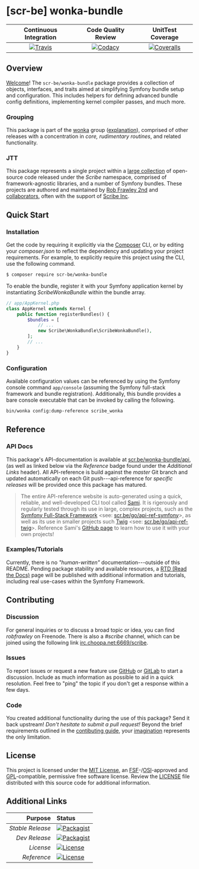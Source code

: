# [scr-be] wonka-bundle

| Continuous Integration |   Code Quality Review   |    UnitTest Coverage    |
|:----------------------:|:-----------------------:|:-----------------------:|
| [![Travis](https://scr.be/wonka-bundle/travis_shield)](https://scr.be/wonka-bundle/travis) | [![Codacy](https://scr.be/wonka-bundle/codacy_shield)](https://scr.be/wonka-bundle/codacy) | [![Coveralls](https://scr.be/wonka-bundle/coveralls_shield)](https://scr.be/wonka-bundle/coveralls) |

## Overview

[Welcome](https://scr.be/go/readme_welcome)!
The `scr-be/wonka-bundle` package provides
a collection of objects, interfaces, and traits aimed at simplifying Symfony bundle setup and configuration. This includes helpers for defining advanced bundle config definitions, implementing kernel compiler passes, and much more.

### Grouping

This package is part of the [wonka](https://scr.be/wonka-bundle/group)
group ([explanation](https://scr.be/wonka-bundle/group_explanation)),
comprised of other releases with a concentration in 
*core, rudimentary routines*,
and related functionality.

### JTT

This package represents a single project within a
[large collection](https://scr.be/go/explore) of open-source code released
under the *Scribe* namespace, comprised of framework-agnostic libraries,
and a number of Symfony bundles. These projects are authored and maintained
by [Rob Frawley 2nd](https://scr.be/rmf) and 
[collaborators](https://scr.be/wonka-bundle/github_collaborators),
often with the support of [Scribe Inc](https://scr.be/go/scribe-home).

## Quick Start

### Installation

Get the code by requiring it explicitly via the [Composer](https://getcomposer.com)
CLI, or by editing your *composer.json* to reflect the dependency and updating
your project requirements. For example, to explicitly require this project using
the CLI, use the following command.

```bash
$ composer require scr-be/wonka-bundle
```

To enable the bundle, register it with your Symfony application kernel by
instantiating *ScribeWonkaBundle* within the bundle array.

```php
// app/AppKernel.php
class AppKernel extends Kernel {
    public function registerBundles() {
        $bundles = [
            // ...
            new Scribe\WonkaBundle\ScribeWonkaBundle(),
        ];
        // ...
    }
}
```

### Configuration

Available configuration values can be referenced by using the Symfony console command
`app/console` (assuming the Symfony full-stack framework and bundle registration).
Additionally, this bundle provides a bare console executable that can be invoked by calling
the following.

```bash
bin/wonka config:dump-reference scribe_wonka
```

## Reference

### API Docs

This package's API-documentation is available at [scr.be/wonka-bundle/api](https://scr.be/wonka-bundle/api),
(as well as linked below via the *Reference* badge found under the *Additional Links*
header). All API-reference is build against the *master* Git branch and updated
automatically on each Git push---api-reference for *specific releases* will
be provided once this package has matured.

> The entire API-reference website is auto-generated using a quick,
> reliable, and well-developed CLI tool called [Sami](https://scr.be/go/sami).
> It is rigerously and regularly tested through its use in large, complex projects,
> such as the [Symfony Full-Stack Framework](https://scr.be/go/symfony) 
> <see: [scr.be/go/api-ref-symfony](https://scr.be/go/symfony-api)>, as well
> as its use in smaller projects such
> [Twig](https://scr.be/go/sami-twig)
> <see: [scr.be/go/api-ref-twig](https://scr.be/go/twig-api)>.
> Reference Sami's [GitHub page](https://scr.be/go/sami) to learn how to use
> it with your own projects!

### Examples/Tutorials

Currently, there is no *"human-written"* documentation---outside of this README.
Pending package stability and available resources, a
[RTD (Read the Docs)](https://scr.be/go/rtd) page will be published with
additional information and tutorials, including real use-cases within the Symfony
Framework.

## Contributing

### Discussion

For general inquiries or to discuss a broad topic or idea, you can find
*robfrawley* on Freenode. There is also a *#scribe* channel, which can
be joined using the following link
[irc.choopa.net:6669/scribe](irc://irc.choopa.net:6669/scribe).

### Issues

To report issues or request a new feature use
[GitHub](https://scr.be/wonka-bundle/github_issues)
or [GitLab](https://scr.be/wonka-bundle/gitlab_issues)
to start a discussion. Include as much information as possible to aid in
a quick resolution. Feel free to "ping" the topic if you don't get a
response within a few days.

### Code

You created additional functionality during the use of this package? Send
it back upstream! *Don't hesitate to submit a pull request!* Beyond the
brief requirements outlined in the
[contibuting guide](https://scr.be/wonka-bundle/contributing),
your [imagination](https://scr.be/go/readme_imagination)
represents the only limitation.

## License

This project is licensed under the
[MIT License](https://scr.be/go/mit), an
[FSF](https://scr.be/go/fsf)-/[OSI](https://scr.be/go/osi)-approved
and [GPL](https://scr.be/go/gpl)-compatible, permissive free software
license. Review the
[LICENSE](https://scr.be/wonka-bundle/license)
file distributed with this source code for additional information.

## Additional Links

|       Purpose | Status        |
|--------------:|:--------------|
| *Stable Release*    | [![Packagist](https://scr.be/wonka-bundle/packagist_shield)](https://scr.be/wonka-bundle/packagist) |
| *Dev Release*    | [![Packagist](https://scr.be/wonka-bundle/packagist_pre_shield)](https://scr.be/wonka-bundle/packagist) |
| *License*    | [![License](https://scr.be/wonka-bundle/license_shield)](https://scr.be/wonka-bundle/license) |
| *Reference*  | [![License](https://scr.be/wonka-bundle/api_shield)](https://scr.be/wonka-bundle/api) |
